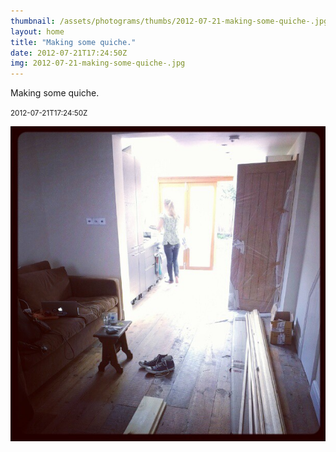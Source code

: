 ```yaml
---
thumbnail: /assets/photograms/thumbs/2012-07-21-making-some-quiche-.jpg
layout: home
title: "Making some quiche."
date: 2012-07-21T17:24:50Z
img: 2012-07-21-making-some-quiche-.jpg
---
```


Making some quiche.

<small>2012-07-21T17:24:50Z</small>

![Making some quiche.](2012-07-21-making-some-quiche-.jpg)
